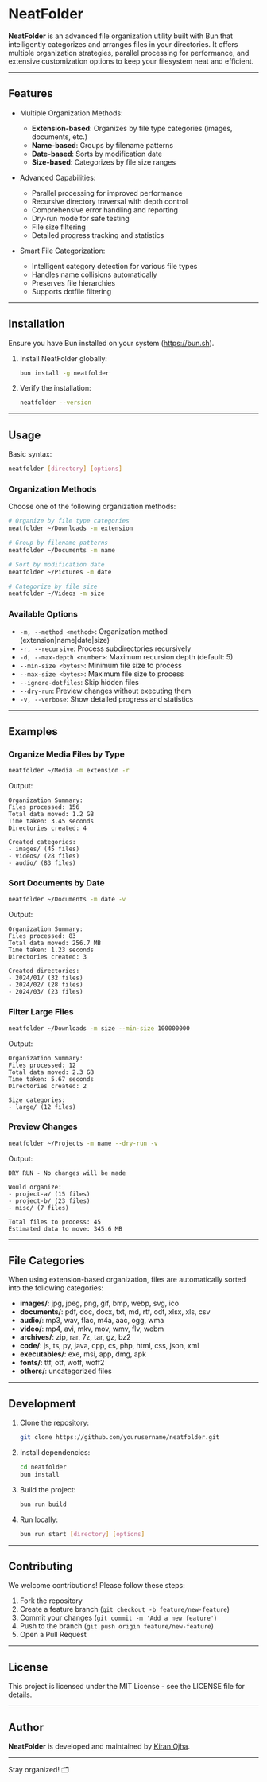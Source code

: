 # NeatFolder

**NeatFolder** is an advanced file organization utility built with Bun that intelligently categorizes and arranges files in your directories. It offers multiple organization strategies, parallel processing for performance, and extensive customization options to keep your filesystem neat and efficient.

---

## Features

- Multiple Organization Methods:

  - **Extension-based**: Organizes by file type categories (images, documents, etc.)
  - **Name-based**: Groups by filename patterns
  - **Date-based**: Sorts by modification date
  - **Size-based**: Categorizes by file size ranges

- Advanced Capabilities:

  - Parallel processing for improved performance
  - Recursive directory traversal with depth control
  - Comprehensive error handling and reporting
  - Dry-run mode for safe testing
  - File size filtering
  - Detailed progress tracking and statistics

- Smart File Categorization:
  - Intelligent category detection for various file types
  - Handles name collisions automatically
  - Preserves file hierarchies
  - Supports dotfile filtering

---

## Installation

Ensure you have Bun installed on your system (https://bun.sh).

1. Install NeatFolder globally:

   ```bash
   bun install -g neatfolder
   ```

2. Verify the installation:
   ```bash
   neatfolder --version
   ```

---

## Usage

Basic syntax:

```bash
neatfolder [directory] [options]
```

### Organization Methods

Choose one of the following organization methods:

```bash
# Organize by file type categories
neatfolder ~/Downloads -m extension

# Group by filename patterns
neatfolder ~/Documents -m name

# Sort by modification date
neatfolder ~/Pictures -m date

# Categorize by file size
neatfolder ~/Videos -m size
```

### Available Options

- `-m, --method <method>`: Organization method (extension|name|date|size)
- `-r, --recursive`: Process subdirectories recursively
- `-d, --max-depth <number>`: Maximum recursion depth (default: 5)
- `--min-size <bytes>`: Minimum file size to process
- `--max-size <bytes>`: Maximum file size to process
- `--ignore-dotfiles`: Skip hidden files
- `--dry-run`: Preview changes without executing them
- `-v, --verbose`: Show detailed progress and statistics

---

## Examples

### Organize Media Files by Type

```bash
neatfolder ~/Media -m extension -r
```

Output:

```
Organization Summary:
Files processed: 156
Total data moved: 1.2 GB
Time taken: 3.45 seconds
Directories created: 4

Created categories:
- images/ (45 files)
- videos/ (28 files)
- audio/ (83 files)
```

### Sort Documents by Date

```bash
neatfolder ~/Documents -m date -v
```

Output:

```
Organization Summary:
Files processed: 83
Total data moved: 256.7 MB
Time taken: 1.23 seconds
Directories created: 3

Created directories:
- 2024/01/ (32 files)
- 2024/02/ (28 files)
- 2024/03/ (23 files)
```

### Filter Large Files

```bash
neatfolder ~/Downloads -m size --min-size 100000000
```

Output:

```
Organization Summary:
Files processed: 12
Total data moved: 2.3 GB
Time taken: 5.67 seconds
Directories created: 2

Size categories:
- large/ (12 files)
```

### Preview Changes

```bash
neatfolder ~/Projects -m name --dry-run -v
```

Output:

```
DRY RUN - No changes will be made

Would organize:
- project-a/ (15 files)
- project-b/ (23 files)
- misc/ (7 files)

Total files to process: 45
Estimated data to move: 345.6 MB
```

---

## File Categories

When using extension-based organization, files are automatically sorted into the following categories:

- **images/**: jpg, jpeg, png, gif, bmp, webp, svg, ico
- **documents/**: pdf, doc, docx, txt, md, rtf, odt, xlsx, xls, csv
- **audio/**: mp3, wav, flac, m4a, aac, ogg, wma
- **video/**: mp4, avi, mkv, mov, wmv, flv, webm
- **archives/**: zip, rar, 7z, tar, gz, bz2
- **code/**: js, ts, py, java, cpp, cs, php, html, css, json, xml
- **executables/**: exe, msi, app, dmg, apk
- **fonts/**: ttf, otf, woff, woff2
- **others/**: uncategorized files

---

## Development

1. Clone the repository:

   ```bash
   git clone https://github.com/yourusername/neatfolder.git
   ```

2. Install dependencies:

   ```bash
   cd neatfolder
   bun install
   ```

3. Build the project:

   ```bash
   bun run build
   ```

4. Run locally:
   ```bash
   bun run start [directory] [options]
   ```

---

## Contributing

We welcome contributions! Please follow these steps:

1. Fork the repository
2. Create a feature branch (`git checkout -b feature/new-feature`)
3. Commit your changes (`git commit -m 'Add a new feature'`)
4. Push to the branch (`git push origin feature/new-feature`)
5. Open a Pull Request

---

## License

This project is licensed under the MIT License - see the LICENSE file for details.

---

## Author

**NeatFolder** is developed and maintained by [Kiran Ojha](https://github.com/kiranojhanp).

---

Stay organized! 🗂️
